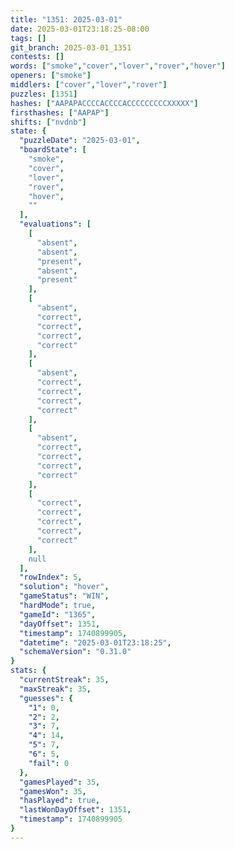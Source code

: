 ```yaml
---
title: "1351: 2025-03-01"
date: 2025-03-01T23:18:25-08:00
tags: []
git_branch: 2025-03-01_1351
contests: []
words: ["smoke","cover","lover","rover","hover"]
openers: ["smoke"]
middlers: ["cover","lover","rover"]
puzzles: [1351]
hashes: ["AAPAPACCCCACCCCACCCCCCCCCXXXXX"]
firsthashes: ["AAPAP"]
shifts: ["nvdnb"]
state: {
  "puzzleDate": "2025-03-01",
  "boardState": [
    "smoke",
    "cover",
    "lover",
    "rover",
    "hover",
    ""
  ],
  "evaluations": [
    [
      "absent",
      "absent",
      "present",
      "absent",
      "present"
    ],
    [
      "absent",
      "correct",
      "correct",
      "correct",
      "correct"
    ],
    [
      "absent",
      "correct",
      "correct",
      "correct",
      "correct"
    ],
    [
      "absent",
      "correct",
      "correct",
      "correct",
      "correct"
    ],
    [
      "correct",
      "correct",
      "correct",
      "correct",
      "correct"
    ],
    null
  ],
  "rowIndex": 5,
  "solution": "hover",
  "gameStatus": "WIN",
  "hardMode": true,
  "gameId": "1365",
  "dayOffset": 1351,
  "timestamp": 1740899905,
  "datetime": "2025-03-01T23:18:25",
  "schemaVersion": "0.31.0"
}
stats: {
  "currentStreak": 35,
  "maxStreak": 35,
  "guesses": {
    "1": 0,
    "2": 2,
    "3": 7,
    "4": 14,
    "5": 7,
    "6": 5,
    "fail": 0
  },
  "gamesPlayed": 35,
  "gamesWon": 35,
  "hasPlayed": true,
  "lastWonDayOffset": 1351,
  "timestamp": 1740899905
}
---
```

<!-- more -->
